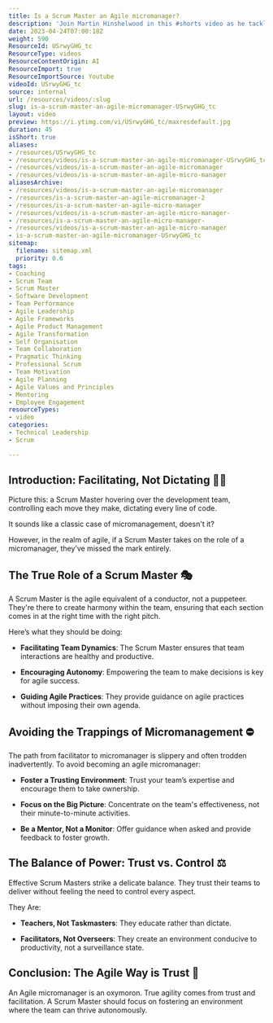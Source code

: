 ```yaml
---
title: Is a Scrum Master an Agile micromanager?
description: 'Join Martin Hinshelwood in this #shorts video as he tackles the question: Is a Scrum Master an Agile micromanager? Discover insights in just 60 seconds!'
date: 2023-04-24T07:00:18Z
weight: 590
ResourceId: USrwyGHG_tc
ResourceType: videos
ResourceContentOrigin: AI
ResourceImport: true
ResourceImportSource: Youtube
videoId: USrwyGHG_tc
source: internal
url: /resources/videos/:slug
slug: is-a-scrum-master-an-agile-micromanager-USrwyGHG_tc
layout: video
preview: https://i.ytimg.com/vi/USrwyGHG_tc/maxresdefault.jpg
duration: 45
isShort: true
aliases:
- /resources/USrwyGHG_tc
- /resources/videos/is-a-scrum-master-an-agile-micromanager-USrwyGHG_tc
- /resources/videos/is-a-scrum-master-an-agile-micromanager
- /resources/videos/is-a-scrum-master-an-agile-micro-manager
aliasesArchive:
- /resources/videos/is-a-scrum-master-an-agile-micromanager
- /resources/is-a-scrum-master-an-agile-micromanager-2
- /resources/is-a-scrum-master-an-agile-micro-manager
- /resources/videos/is-a-scrum-master-an-agile-micro-manager-
- /resources/is-a-scrum-master-an-agile-micro-manager-
- /resources/videos/is-a-scrum-master-an-agile-micro-manager
- is-a-scrum-master-an-agile-micromanager-USrwyGHG_tc
sitemap:
  filename: sitemap.xml
  priority: 0.6
tags:
- Coaching
- Scrum Team
- Scrum Master
- Software Development
- Team Performance
- Agile Leadership
- Agile Frameworks
- Agile Product Management
- Agile Transformation
- Self Organisation
- Team Collaboration
- Pragmatic Thinking
- Professional Scrum
- Team Motivation
- Agile Planning
- Agile Values and Principles
- Mentoring
- Employee Engagement
resourceTypes:
- video
categories:
- Technical Leadership
- Scrum

---
```

## Introduction: Facilitating, Not Dictating 🕵️‍♂️ 

Picture this: a Scrum Master hovering over the development team, controlling each move they make, dictating every line of code.

It sounds like a classic case of micromanagement, doesn't it? 

However, in the realm of agile, if a Scrum Master takes on the role of a micromanager, they’ve missed the mark entirely. 

## The True Role of a Scrum Master **🎭**  

A Scrum Master is the agile equivalent of a conductor, not a puppeteer. They're there to create harmony within the team, ensuring that each section comes in at the right time with the right pitch.  

Here’s what they should be doing: 

- **Facilitating Team Dynamics**: The Scrum Master ensures that team interactions are healthy and productive. 

- **Encouraging Autonomy**: Empowering the team to make decisions is key for agile success. 

- **Guiding Agile Practices**: They provide guidance on agile practices without imposing their own agenda. 

## **Avoiding the Trappings of Micromanagement** **⛔**  

The path from facilitator to micromanager is slippery and often trodden inadvertently. To avoid becoming an agile micromanager: 

- **Foster a Trusting Environment**: Trust your team’s expertise and encourage them to take ownership. 

- **Focus on the Big Picture**: Concentrate on the team's effectiveness, not their minute-to-minute activities. 

- **Be a Mentor, Not a Monitor**: Offer guidance when asked and provide feedback to foster growth. 

## The Balance of Power: Trust vs. Control **⚖️**  

Effective Scrum Masters strike a delicate balance. They trust their teams to deliver without feeling the need to control every aspect.  

They Are: 

- **Teachers, Not Taskmasters**: They educate rather than dictate. 

- **Facilitators, Not Overseers**: They create an environment conducive to productivity, not a surveillance state. 

## Conclusion: The Agile Way is Trust **🤝**  

An Agile micromanager is an oxymoron. True agility comes from trust and facilitation. A Scrum Master should focus on fostering an environment where the team can thrive autonomously.
